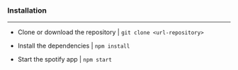 ### Installation 
---

- Clone or download the repository | `git clone <url-repository>`

- Install the dependencies | `npm install` 

- Start the spotify app | `npm start`
